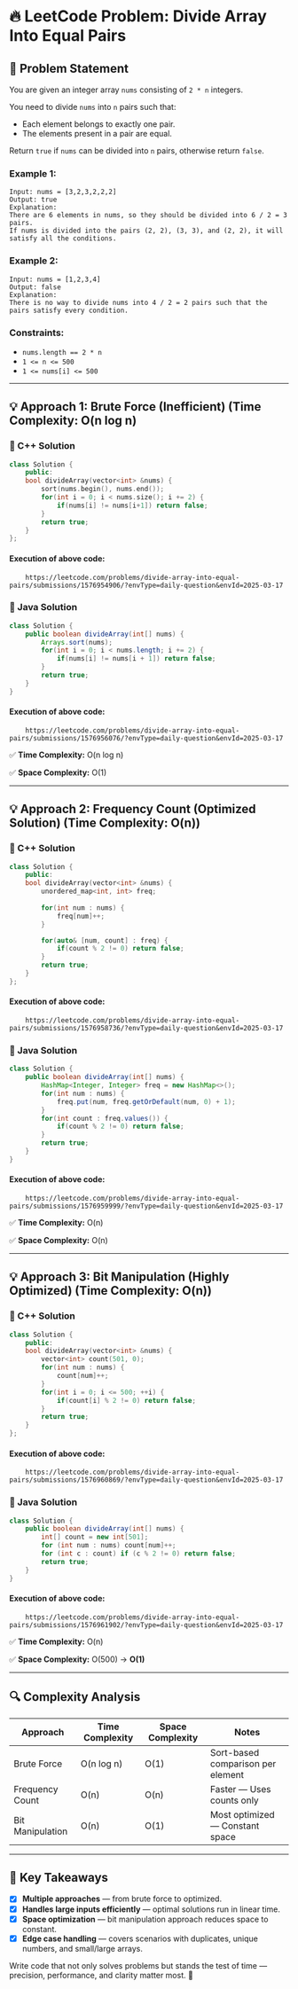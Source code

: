 # 🔥 LeetCode Problem: Divide Array Into Equal Pairs

## 📌 Problem Statement

You are given an integer array `nums` consisting of `2 * n` integers.

You need to divide `nums` into `n` pairs such that:

- Each element belongs to exactly one pair.
- The elements present in a pair are equal.

Return `true` if `nums` can be divided into `n` pairs, otherwise return `false`.

### Example 1:

```plaintext
Input: nums = [3,2,3,2,2,2]
Output: true
Explanation: 
There are 6 elements in nums, so they should be divided into 6 / 2 = 3 pairs.
If nums is divided into the pairs (2, 2), (3, 3), and (2, 2), it will satisfy all the conditions.
```

### Example 2:

```plaintext
Input: nums = [1,2,3,4]
Output: false
Explanation: 
There is no way to divide nums into 4 / 2 = 2 pairs such that the pairs satisfy every condition.
```

### Constraints:

- `nums.length == 2 * n`
- `1 <= n <= 500`
- `1 <= nums[i] <= 500`

---

## 💡 Approach 1: Brute Force (Inefficient) (Time Complexity: O(n log n)

### 🔧 C++ Solution

```cpp
class Solution {
    public:
    bool divideArray(vector<int> &nums) {
        sort(nums.begin(), nums.end());
        for(int i = 0; i < nums.size(); i += 2) {
            if(nums[i] != nums[i+1]) return false;
        }
        return true;
    }
};
```

#### Execution of above code:
```link
    https://leetcode.com/problems/divide-array-into-equal-pairs/submissions/1576954906/?envType=daily-question&envId=2025-03-17
```

### 🔧 Java Solution

```java
class Solution {
    public boolean divideArray(int[] nums) {
        Arrays.sort(nums);
        for(int i = 0; i < nums.length; i += 2) {
            if(nums[i] != nums[i + 1]) return false;
        }
        return true;
    }
}
```

#### Execution of above code:
```link
    https://leetcode.com/problems/divide-array-into-equal-pairs/submissions/1576956076/?envType=daily-question&envId=2025-03-17
```

✅ **Time Complexity:** O(n log n)

✅ **Space Complexity:** O(1)

---

## 💡 Approach 2: Frequency Count (Optimized Solution) (Time Complexity: O(n))

### 🔧 C++ Solution

```cpp
class Solution {
    public:
    bool divideArray(vector<int> &nums) {
        unordered_map<int, int> freq;
    
        for(int num : nums) {
            freq[num]++;
        }

        for(auto& [num, count] : freq) {
            if(count % 2 != 0) return false;
        }
        return true;
    }
};
```

#### Execution of above code:
```link
    https://leetcode.com/problems/divide-array-into-equal-pairs/submissions/1576958736/?envType=daily-question&envId=2025-03-17
```

### 🔧 Java Solution

```java
class Solution {
    public boolean divideArray(int[] nums) {
        HashMap<Integer, Integer> freq = new HashMap<>();
        for(int num : nums) {
            freq.put(num, freq.getOrDefault(num, 0) + 1);
        }
        for(int count : freq.values()) {
            if(count % 2 != 0) return false;
        }
        return true;
    }
}
```

#### Execution of above code:
```link
    https://leetcode.com/problems/divide-array-into-equal-pairs/submissions/1576959999/?envType=daily-question&envId=2025-03-17
```

✅ **Time Complexity:** O(n)

✅ **Space Complexity:** O(n)

---

## 💡 Approach 3: Bit Manipulation (Highly Optimized) (Time Complexity: O(n))

### 🔧 C++ Solution

```cpp
class Solution {
    public:
    bool divideArray(vector<int> &nums) {
        vector<int> count(501, 0);
        for(int num : nums) {
            count[num]++;
        }
        for(int i = 0; i <= 500; ++i) {
            if(count[i] % 2 != 0) return false;
        }
        return true;
    }
};
```

#### Execution of above code:
```link
    https://leetcode.com/problems/divide-array-into-equal-pairs/submissions/1576960869/?envType=daily-question&envId=2025-03-17
```

### 🔧 Java Solution

```java
class Solution {
    public boolean divideArray(int[] nums) {
        int[] count = new int[501];
        for (int num : nums) count[num]++;
        for (int c : count) if (c % 2 != 0) return false;
        return true;
    }
}
```

#### Execution of above code:
```link
    https://leetcode.com/problems/divide-array-into-equal-pairs/submissions/1576961902/?envType=daily-question&envId=2025-03-17
```

✅ **Time Complexity:** O(n)

✅ **Space Complexity:** O(500) → **O(1)**

---

## 🔍 Complexity Analysis

| Approach              | Time Complexity | Space Complexity | Notes                              |
| --------------------- | ---------------- | ---------------- | ---------------------------------- |
| Brute Force           | O(n log n)       | O(1)             | Sort-based comparison per element  |
| Frequency Count       | O(n)             | O(n)             | Faster — Uses counts only        |
| Bit Manipulation      | O(n)             | O(1)             | Most optimized — Constant space  |

---

## 🏅 Key Takeaways

- [x] **Multiple approaches** — from brute force to optimized.
- [x] **Handles large inputs efficiently** — optimal solutions run in linear time.
- [x] **Space optimization** — bit manipulation approach reduces space to constant.
- [x] **Edge case handling** — covers scenarios with duplicates, unique numbers, and small/large arrays.

Write code that not only solves problems but stands the test of time — precision, performance, and clarity matter most. 🎯

